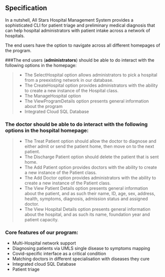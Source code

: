 ## Specification

In a nutshell, All Stars Hospital Management System provides a sophisticated CLI 
for patient triage and preliminary medical diagnosis that can help hospital
administrators with patient intake across a network of hospitals.

The end users have the option to navigate across all different homepages of the program.

###The end users (**administrators**) should be able to do interact with the following options in the homepage:

> - The SelectHospital option allows administrators to pick a hospital from a preexisting
    network in our database.
> - The CreateHospital option provides administrators with the ability to create a new instance 
    of the Hospital class.
> - The ManageHospital option
> - The ViewProgramDetails option presents general information about the program 
> - Integrated Cloud SQL Database

### The doctor should be able to do interact with the following options in the hospital homepage:

> - The Treat Patient option should allow the doctor to diagnose and either admit or send the patient home, 
    then move on to the next patient.
> - The Discharge Patient option should delete the patient that is sent home.
> - The Add Patient option provides doctors with the ability to create a new instance
    of the Patient class.
> - The Add Doctor option provides administrators with the ability to create a new instance
    of the Patient class.
> - The View Patient Details option presents general information about the patient, and as such their name,
    ID, age, sex, address, health, symptoms, diagnosis, admission status and assigned doctor.
> - The View Hospital Details option presents general information about the hospital, and as such its name,
foundation year and patient capacity.

### Core features of our program:
- Multi-Hospital network support
- Diagnosing patients via UMLS single disease to symptoms mapping
- Covid-specific interface as a critical condition
- Matching doctors in different specialisation with diseases they cure
- Integrated cloud SQL Database
- Patient triage